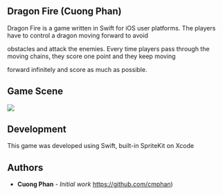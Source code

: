 ## Dragon Fire (Cuong Phan) 

Dragon Fire is a game written in Swift for iOS user platforms. The players have to control a dragon moving forward to avoid 

obstacles and attack the enemies. Every time players pass through the moving chains, they score one point and they keep moving

forward infinitely and score as much as possible.


## Game Scene 
![](dargon_fire.gif)

## Development

This game was developed using Swift, built-in SpriteKit on Xcode 


## Authors

* **Cuong Phan** - *Initial work* https://github.com/cmphan)
